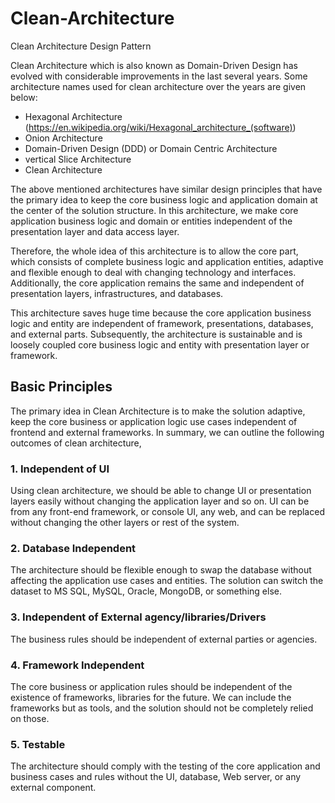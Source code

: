 # Clean-Architecture
Clean Architecture Design Pattern

Clean Architecture which is also known as Domain-Driven Design has evolved with considerable improvements in the last several years. Some architecture names used for clean architecture over the years are given below:

* Hexagonal Architecture (https://en.wikipedia.org/wiki/Hexagonal_architecture_(software))
* Onion Architecture
* Domain-Driven Design (DDD) or Domain Centric Architecture
* vertical Slice Architecture
* Clean Architecture

The above mentioned architectures have similar design principles that have the primary idea to keep the core business logic and application domain at the center of the solution structure. In this architecture, we make core application business logic and domain or entities independent of the presentation layer and data access layer.

Therefore, the whole idea of this architecture is to allow the core part, which consists of complete business logic and application entities, adaptive and flexible enough to deal with changing technology and interfaces. Additionally, the core application remains the same and independent of presentation layers, infrastructures, and databases.

This architecture saves huge time because the core application business logic and entity are independent of framework, presentations, databases, and external parts. Subsequently, the architecture is sustainable and is loosely coupled core business logic and entity with presentation layer or framework. 

## Basic Principles
The primary idea in Clean Architecture is to make the solution adaptive, keep the core business or application logic use cases independent of frontend and external frameworks. In summary, we can outline the following outcomes of clean architecture,

### 1. Independent of UI
Using clean architecture, we should be able to change UI or presentation layers easily without changing the application layer and so on. UI can be from any front-end framework, or console UI, any web, and can be replaced without changing the other layers or rest of the system.
### 2. Database Independent
The architecture should be flexible enough to swap the database without affecting the application use cases and entities. The solution can switch the dataset to MS SQL, MySQL, Oracle, MongoDB, or something else.
### 3. Independent of External agency/libraries/Drivers
The business rules should be independent of external parties or agencies.
### 4. Framework Independent
The core business or application rules should be independent of the existence of frameworks, libraries for the future. We can include the frameworks but as tools, and the solution should not be completely relied on those.
### 5. Testable
The architecture should comply with the testing of the core application and business cases and rules without the UI, database, Web server, or any external component.
